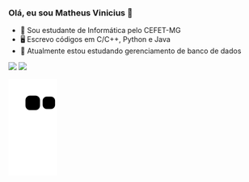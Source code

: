 ### Olá, eu sou Matheus Vinicius 👋

- 🏫 Sou estudante de Informática pelo CEFET-MG
- 🖥 Escrevo códigos em C/C++, Python e Java
- 📘 Atualmente estou estudando gerenciamento de banco de dados

<div style="display: inline_block">
  <img height="165em" src="https://github-readme-stats.vercel.app/api?username=MatheusViniciusV&show_icons=true&theme=radical">
  <img height="165em" src="https://github-readme-stats.vercel.app/api/top-langs/?username=MatheusViniciusV&layout=compact&theme=radical">
</div>

![snake gif](https://github.com/MatheusViniciusV/MatheusViniciusV/blob/output/github-contribution-grid-snake.svg)
